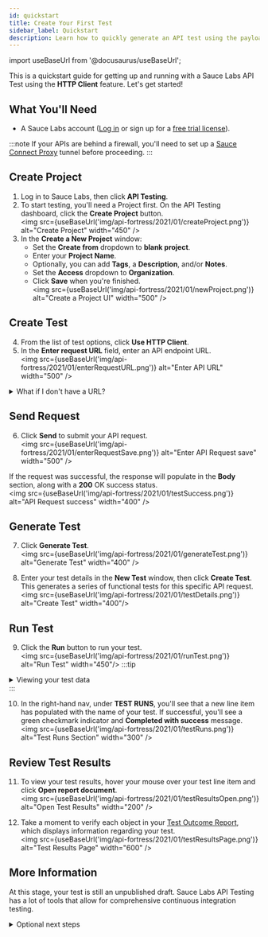 ```yaml
---
id: quickstart
title: Create Your First Test
sidebar_label: Quickstart
description: Learn how to quickly generate an API test using the payload from an API call or from a specification file.
---
```


import useBaseUrl from '@docusaurus/useBaseUrl';

This is a quickstart guide for getting up and running with a Sauce Labs API Test using the **HTTP Client** feature. Let's get started!



## What You'll Need

* A Sauce Labs account ([Log in](https://accounts.saucelabs.com/am/XUI/#login/) or sign up for a [free trial license](https://saucelabs.com/sign-up)).

:::note
If your APIs are behind a firewall, you'll need to set up a [Sauce Connect Proxy](/secure-connections/sauce-connect/) tunnel before proceeding.
:::


## Create Project

1. Log in to Sauce Labs, then click **API Testing**.
2. To start testing, you'll need a Project first. On the API Testing dashboard, click the **Create Project** button.<br/><img src={useBaseUrl('img/api-fortress/2021/01/createProject.png')} alt="Create Project" width="450" />
3. In the **Create a New Project** window:
   * Set the **Create from** dropdown to **blank project**.
   * Enter your **Project Name**.
   * Optionally, you can add **Tags**, a **Description**, and/or **Notes**.
   * Set the **Access** dropdown to **Organization**.
   * Click **Save** when you're finished. <br/><img src={useBaseUrl('img/api-fortress/2021/01/newProject.png')} alt="Create a Project UI" width="500" />

## Create Test

4. From the list of test options, click **Use HTTP Client**.
5. In the **Enter request URL** field, enter an API endpoint URL.<br/><img src={useBaseUrl('img/api-fortress/2021/01/enterRequestURL.png')} alt="Enter API URL" width="500" />
  <details><summary>What if I don't have a URL?</summary>

  If you need a sample for this Quickstart, try using this API `GET` call from [Dog CEO](https://dog.ceo/dog-api/) that will generate a list of dog breeds.

  ```bash
  https://dog.ceo/api/breeds/list/all
  ```

  </details>

## Send Request

6. Click **Send** to submit your API request.<br/><img src={useBaseUrl('img/api-fortress/2021/01/enterRequestSave.png')} alt="Enter API Request save" width="500" />

  If the request was successful, the response will populate in the **Body** section, along with a **200** OK success status.<br/><img src={useBaseUrl('img/api-fortress/2021/01/testSuccess.png')} alt="API Request success" width="400" />

## Generate Test

7. Click **Generate Test**.<br/><img src={useBaseUrl('img/api-fortress/2021/01/generateTest.png')} alt="Generate Test"  width="400" />

8. Enter your test details in the **New Test** window, then click **Create Test**. This generates a series of functional tests for this specific API request.<br/><img src={useBaseUrl('img/api-fortress/2021/01/testDetails.png')} alt="Create Test" width="400"/>


## Run Test

9. Click the **Run** button to run your test.<br/><img src={useBaseUrl('img/api-fortress/2021/01/runTest.png')} alt="Run Test" width="450"/>
  :::tip
  <details><summary>Viewing your test data</summary>

  **Visual** view shows your test as components:<br/><img src={useBaseUrl('img/api-fortress/2021/02/testVisual.png')} alt="Sample Test Visual View"/>

  **Code** view displays it as code:<br/><img src={useBaseUrl('img/api-fortress/2021/02/testCode.png')} alt="Sample Test Code View"/>

  Should you decide later on to create a new test from a spec file or Postman collection, test component data will be based on your imported request-and-response data.
  </details>
  :::


10. In the right-hand nav, under **TEST RUNS**, you'll see that a new line item has populated with the name of your test. If successful, you'll see a green checkmark indicator and **Completed with success** message.<br/><img src={useBaseUrl('img/api-fortress/2021/01/testRuns.png')} alt="Test Runs Section" width="300" />


## Review Test Results

11. To view your test results, hover your mouse over your test line item and click **Open report document**.<br/>
  <img src={useBaseUrl('img/api-fortress/2021/01/testResultsOpen.png')} alt="Open Test Results" width="200" />

12. Take a moment to verify each object in your [Test Outcome Report](/api-testing/test-reports/), which displays information regarding your test.<br/><img src={useBaseUrl('img/api-fortress/2021/01/testResultsPage.png')} alt="Test Results Page" width="600" />


## More Information

At this stage, your test is still an unpublished draft. Sauce Labs API Testing has a lot of tools that allow for comprehensive continuous integration testing.

<details><summary>Optional next steps</summary>
* [Publish your test](/api-testing/schedule-test/#publish-the-working-copy), then set up a [recurring test schedule](/api-testing/schedule-test)
* Go back to your test's **Compose** tab and [add logic/components](/api-testing/composer/)
* Create a new test from a [spec file](/api-testing/build-from-spec), [Postman collection](/api-testing/import-postman-collection), or build one from scratch with the [**Compose**](/api-testing/composer/) tab
</details>
